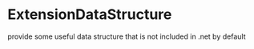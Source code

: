 # ExtensionDataStructure
provide some useful data structure that is not included in .net by default
